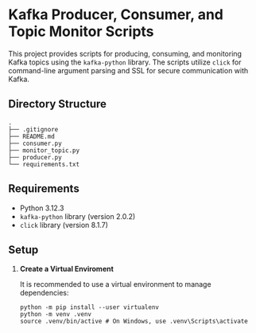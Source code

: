 # Kafka Producer, Consumer, and Topic Monitor Scripts

This project provides scripts for producing, consuming, and monitoring Kafka topics using the
`kafka-python` library. The scripts utilize `click` for command-line argument parsing and SSL for 
secure communication with Kafka.

## Directory Structure

```
.
├── .gitignore
├── README.md
├── consumer.py
├── monitor_topic.py
├── producer.py
└── requirements.txt
```

## Requirements

- Python 3.12.3
- `kafka-python` library (version 2.0.2)
- `click` library (version 8.1.7)

## Setup

1. **Create a Virtual Enviroment**

    It is recommended to use a virtual environment to manage dependencies:
    ```
    python -m pip install --user virtualenv
    python -m venv .venv
    source .venv/bin/active # On Windows, use .venv\Scripts\activate
    ```